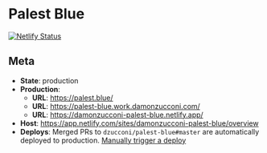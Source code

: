 # Palest Blue

[![Netlify Status](https://api.netlify.com/api/v1/badges/7f04d36e-b1e1-4231-9565-270f563eab07/deploy-status)](https://app.netlify.com/sites/damonzucconi-palest-blue/deploys)

## Meta

- **State**: production
- **Production**:
  - **URL**: https://palest.blue/
  - **URL**: https://palest-blue.work.damonzucconi.com/
  - **URL**: https://damonzucconi-palest-blue.netlify.app/
- **Host**: https://app.netlify.com/sites/damonzucconi-palest-blue/overview
- **Deploys**: Merged PRs to `dzucconi/palest-blue#master` are automatically deployed to production. [Manually trigger a deploy](https://app.netlify.com/sites/damonzucconi-palest-blue/deploys)
